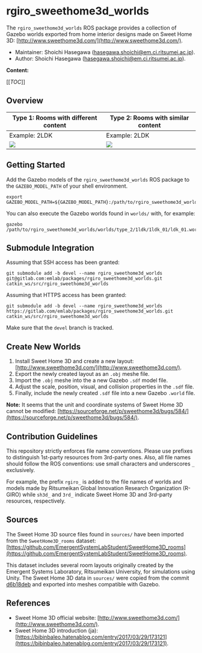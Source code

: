 # rgiro_sweethome3d_worlds

The `rgiro_sweethome3d_worlds` ROS package provides a collection of Gazebo worlds exported from home interior designs made on Sweet Home 3D: [http://www.sweethome3d.com/](http://www.sweethome3d.com/).

*   Maintainer: Shoichi Hasegawa ([hasegawa.shoichi@em.ci.ritsumei.ac.jp](mailto:hasegawa.shoichi@em.ci.ritsumei.ac.jp)).
*   Author: Shoichi Hasegawa ([hasegawa.shoichi@em.ci.ritsumei.ac.jp](mailto:hasegawa.shoichi@em.ci.ritsumei.ac.jp)).

**Content:**

[[_TOC_]]

## Overview

| Type 1: Rooms with different content          | Type 2: Rooms with similar content           |
| --------------------------------------------- |--------------------------------------------- |
| Example: 2LDK                                 | Example: 2LDK                                |
| ![](sources/type_1/2ldk/2ldk_01/2ldk_01.jpeg) | ![](sources/type_2/2ldk/2ldk_01/2ldk_01.png) |

## Getting Started

Add the Gazebo models of the `rgiro_sweethome3d_worlds` ROS package to the `GAZEBO_MODEL_PATH` of your shell environment.

```shell
export GAZEBO_MODEL_PATH=${GAZEBO_MODEL_PATH}:/path/to/rgiro_sweethome3d_worlds/models/
```

You can also execute the Gazebo worlds found in `worlds/` with, for example:

```shell
gazebo /path/to/rgiro_sweethome3d_worlds/worlds/type_2/1ldk/1ldk_01/ldk_01.world
```

## Submodule Integration

Assuming that SSH access has been granted:

```shell
git submodule add -b devel --name rgiro_sweethome3d_worlds git@gitlab.com:emlab/packages/rgiro_sweethome3d_worlds.git catkin_ws/src/rgiro_sweethome3d_worlds
```

Assuming that HTTPS access has been granted:

```shell
git submodule add -b devel --name rgiro_sweethome3d_worlds https://gitlab.com/emlab/packages/rgiro_sweethome3d_worlds.git catkin_ws/src/rgiro_sweethome3d_worlds
```

Make sure that the `devel` branch is tracked.

## Create New Worlds

1.   Install Sweet Home 3D and create a new layout: [http://www.sweethome3d.com/](http://www.sweethome3d.com/).
2.   Export the newly created layout as an `.obj` meshe file.
3.   Import the `.obj` meshe into the a new Gazebo `.sdf` model file.
4.   Adjust the scale, position, visual, and collision properties in the `.sdf` file.
5.   Finally, include the newly created `.sdf` file into a new Gazebo `.world` file.

**Note:** It seems that the unit and coordinate systems of Sweet Home 3D cannot be modified: [https://sourceforge.net/p/sweethome3d/bugs/584/](https://sourceforge.net/p/sweethome3d/bugs/584/).

## Contribution Guidelines

This repository strictly enforces file name conventions.
Please use prefixes to distinguish 1st-party resources from 3rd-party ones.
Also, all file names should follow the ROS conventions: use small characters and underscores `_` exclusively.

For example, the prefix `rgiro_` is added to the file names of worlds and models made by Ritsumeikan Global Innovation Research Organization (R-GIRO) while `sh3d_` and `3rd_` indicate Sweet Home 3D and 3rd-party resources, respectively.

## Sources

The Sweet Home 3D source files found in `sources/` have been imported from the `SweetHome3D_rooms` dataset: [https://github.com/EmergentSystemLabStudent/SweetHome3D_rooms](https://github.com/EmergentSystemLabStudent/SweetHome3D_rooms).

This dataset includes several room layouts originally created by the Emergent Systems Laboratory, Ritsumeikan University, for simulations using Unity.
The Sweet Home 3D data in `sources/` were copied from the commit [d6b18deb](https://github.com/EmergentSystemLabStudent/SweetHome3D_rooms/tree/d6b18deb697616392b68625f70ea3d63d5fb053c) and exported into meshes compatible with Gazebo.

## References

*   Sweet Home 3D official website: [http://www.sweethome3d.com/](http://www.sweethome3d.com/).
*   Sweet Home 3D introduction (ja): [https://bibinbaleo.hatenablog.com/entry/2017/03/29/173121](https://bibinbaleo.hatenablog.com/entry/2017/03/29/173121).
